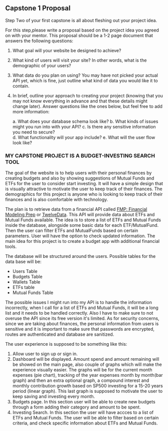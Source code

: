 ## Capstone 1 Proposal 

Step Two of your first capstone is all about fleshing out your project idea.  

For this step,please write a proposal based on the project idea you agreed on with your mentor. This
proposal should be a 1-2 page document that answers the following questions:  

1. What goal will your website be designed to achieve?  

2. What kind of users will visit your site? In other words, what is the demographic of
your users?  

3. What data do you plan on using? You may have not picked your actual API yet, which is fine, just outline what kind of data you would like it to contain.  

4. In brief, outline your approach to creating your project (knowing that you may not know everything in advance and that these details might change later). Answer questions like the ones below, but feel free to add more information:
   
   a. What does your database schema look like?
   b. What kinds of issues might you run into with your API?
   c. Is there any sensitive information you need to secure?  
   d. What functionality will your app include?
   e. What will the user flow look like?  

### MY CAPSTONE PROJECT IS A BUDGET-INVESTING SEARCH TOOL

The goal of the website is to help users with their personal finances by creating budgets and also by showing suggestions of Mutual Funds and ETFs for the user to consider start investing. It will have a simple design that is visually attractive to motivate the user to keep track of their finances. The demographics for this project is anyone who is looking to keep track of their finances and is also comfortable with technology. 

The plan is to retrieve data from a financial API called [FMP: Financial Modeling Prep](https://site.financialmodelingprep.com/) or [TwelveData](https://twelvedata.com/). This API will provide data about ETFs and Mutual Funds available. The idea is to store a list of ETFs and Mutual Funds inside the database, alongside some basic data for each ETF/MutualFund. Then the user can filter ETFs and MutualFunds based on certain parameters. User will have the option to check updated information. The main idea for this project is to create a budget app with additional financial tools.

The database will be structured around the users. Possible tables for the data base will be:  

 * Users Table
 * Budgets Table
 * Wallets Table
 * ETFs table
 * Mutual Funds Table  

The possible issues I might run into my API is to handle the information incorrectly, when I call for a list of ETFs and Mutual Funds, it will be a long list and it needs to be handled correctly. Also I have to make sure to not overuse the API since its free version it's limited. 
As for security concerns, since we are taking about finances, the personal information from users is sensitive and it is important to make sure that passwords are encrypted, routes are authenticated and database are sanitized. 

The user experience is supposed to be something like this: 
1. Allow user to sign up or sign in.
2. Dashboard will be displayed. Amount spend and amount remaining will be showed on the main page, also couple of graphs which will make the experience visually easier. The graphs will be for the current month expenses (pie chart), tracking of the year expenses month by month(bar graph) and then an extra optional graph, a compound interest and monthly contribution growth based on SP500 investing for a 15-20 years period (linear graph). This last graph is supposed to motivate the user to keep saving and investing every month.
3. Budgets page. In this section user will be able to create new budgets through a form adding their category and amount to be spent.
4. Investing Search. In this section the user will have accces to a list of ETFs and Mutual Funds. The user will be able to filter based on certain criteria, and check specific information about ETFs and Mutual Funds.
 




